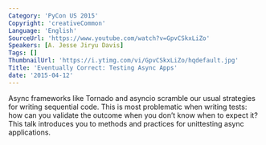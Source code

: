 ```yaml
---
Category: 'PyCon US 2015'
Copyright: 'creativeCommon'
Language: 'English'
SourceUrl: 'https://www.youtube.com/watch?v=GpvCSkxLiZo'
Speakers: [A. Jesse Jiryu Davis]
Tags: []
ThumbnailUrl: 'https://i.ytimg.com/vi/GpvCSkxLiZo/hqdefault.jpg'
Title: 'Eventually Correct: Testing Async Apps'
date: '2015-04-12'
---
```

Async frameworks like Tornado and asyncio scramble our usual strategies for writing sequential code. This is most problematic when writing tests: how can you validate the outcome when you don’t know when to expect it? This talk introduces you to methods and practices for unittesting async applications.
